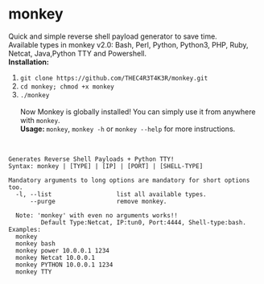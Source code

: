 # monkey
Quick and simple reverse shell payload generator to save time. <br/>
Available types in monkey v2.0:
  Bash, Perl, Python, Python3, PHP, Ruby, Netcat, Java,Python TTY and Powershell.
<br/>
<b>Installation:</b><br />
  1. ```git clone https://github.com/THEC4R3T4K3R/monkey.git```<br />
  2. ```cd monkey; chmod +x monkey```<br />
  3. ```./monkey```<br /><br />
  Now Monkey is globally installed! You can simply use it from anywhere with ```monkey```.  <br />
<b>Usage: </b>
  ```monkey```, ```monkey -h``` or ```monkey --help``` for more instructions.
  <br />
  
    Generates Reverse Shell Payloads + Python TTY!
    Syntax: monkey | [TYPE] | [IP] | [PORT] | [SHELL-TYPE]
    
    Mandatory arguments to long options are mandatory for short options too.
      -l, --list                  list all available types.
          --purge                 remove monkey.
    
      Note: 'monkey' with even no arguments works!!
             Default Type:Netcat, IP:tun0, Port:4444, Shell-type:bash.
    Examples:
      monkey
      monkey bash
      monkey power 10.0.0.1 1234 
      monkey Netcat 10.0.0.1
      monkey PYTHON 10.0.0.1 1234
      monkey TTY
